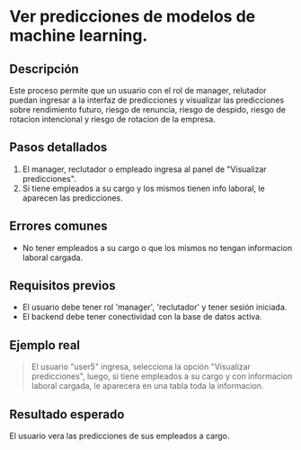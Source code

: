 # Ver predicciones de modelos de machine learning.

## Descripción
Este proceso permite que un usuario con el rol de manager, relutador puedan ingresar a la interfaz de predicciones y visualizar las predicciones sobre rendimiento futuro, riesgo de renuncia, riesgo de despido, riesgo de rotacion intencional y riesgo de rotacion de la empresa.

## Pasos detallados
1. El manager, reclutador o empleado ingresa al panel de "Visualizar predicciones".
2. Si tiene empleados a su cargo y los mismos tienen info laboral, le aparecen las predicciones.

## Errores comunes
- No tener empleados a su cargo o que los mismos no tengan informacion laboral cargada.

## Requisitos previos
- El usuario debe tener rol 'manager', 'reclutador' y tener sesión iniciada.
- El backend debe tener conectividad con la base de datos activa.

## Ejemplo real
> El usuario "user5" ingresa, selecciona la opción "Visualizar predicciones", luego, si tiene empleados a su cargo y con informacion laboral cargada, le aparecera en una tabla toda la informacion.

## Resultado esperado
El usuario vera las predicciones de sus empleados a cargo.